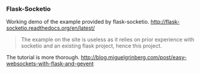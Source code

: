 ### Flask-Socketio

Working demo of the example provided by flask-socketio.
http://flask-socketio.readthedocs.org/en/latest/

> The example on the site is useless as it relies on prior experience with socketio and an existing flask project, hence this project.

The tutorial is more thorough.
http://blog.miguelgrinberg.com/post/easy-websockets-with-flask-and-gevent